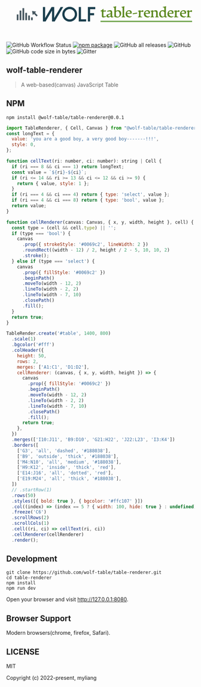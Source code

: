 <div style="text-align: center; padding: 1em;">
  <a href="https://github.com/wolf-table/table-renderer">
    <svg xmlns:xlink="http://www.w3.org/1999/xlink" xmlns="http://www.w3.org/2000/svg" version="1.1" viewBox="0 0 680 60" height="60" width="680" style="width: 680px; height: 60px; padding: 1em;">
      <g transform="matrix(2.5,0,0,2.5,0,-12)" fill="#475861">
        <g xmlns="http://www.w3.org/2000/svg">
          <rect x="17.471" y="17.979" width="2.621" height="7.168"></rect>
          <rect x="21.838" y="20.91" width="2.621" height="4.237"></rect>
          <rect x="13.103" y="13.996" width="2.621" height="11.151"></rect>
          <rect x="8.735" y="6.828" width="2.621" height="18.318"></rect>
          <rect x="4.368" y="10.524" width="2.621" height="14.623"></rect>
          <rect x="0" y="16.411" width="2.621" height="8.761"></rect>
          <polygon points="28.003,13.865 29.712,12.156 23.402,11.059 24.499,17.369 26.294,15.574 30.291,19.571 32,17.862"/>
        </g>
      </g>
      <g transform="matrix(1.9760607369718157,0,0,1.9760607369718157,94.9440510993941,-23.234524768564185)" fill="#1a3e4d">
        <path d="M2.5586 12.051 l0 27.949 l5.1953 0 l12.383 -21.035 l0 21.035 l5.1953 0 l16.465 -27.949 l-4.9219 0 l-12.48 21.191 l0 -21.191 l-5.1172 0 l-12.48 21.191 l0 -21.191 l-4.2383 0 z M47.24611875 18.945 c-1.9531 1.9531 -2.9297 4.31 -2.9297 7.0703 s0.97656 5.1172 2.9297 7.0703 s4.31 2.9297 7.0703 2.9297 s5.1172 -0.97656 7.0703 -2.9297 s2.9297 -4.31 2.9297 -7.0703 s-0.97656 -5.1172 -2.9297 -7.0703 s-4.31 -2.9297 -7.0703 -2.9297 s-5.1172 0.97656 -7.0703 2.9297 z M44.23831875 36.0937 c-2.7865 -2.7865 -4.1797 -6.1459 -4.1797 -10.078 s1.3932 -7.2916 4.1797 -10.078 s6.1459 -4.1797 10.078 -4.1797 s7.2916 1.3932 10.078 4.1797 s4.1797 6.1459 4.1797 10.078 s-1.3932 7.2916 -4.1797 10.078 s-6.1459 4.1797 -10.078 4.1797 s-7.2916 -1.3932 -10.078 -4.1797 z M71.85551875 12.051 l0 27.949 l14.258 0 l0 -4.2383 l-10.02 0 l0 -23.711 l-4.2383 0 z M89.51176875 12.051 l0 27.949 l4.2383 0 l0 -11.895 l7.7344 0 l0 -4.2383 l-7.7344 0 l0 -7.5781 l10.02 0 l0 -4.2383 l-14.258 0 z"/>
      </g>
      <g transform="matrix(1,0,0,1,320,-20)">
        <g id="SvgjsG10089" featurekey="rootContainer" transform="matrix(1,0,0,1,0,0)" fill="#72a64f"><rect y="0" height="1" width="1" opacity="0"></rect><rect y="73" width="350" height="5"></rect></g><g id="SvgjsG10090" featurekey="nameFeature-0" transform="matrix(1.3899707299952042,0,0,1.3899707299952042,-1.1303458997526878,4.230263107662255)" fill="#5c8920"><path d="M8.48 40.64 c-1.64 0 -3.84 -1.52 -3.84 -2.68 l0 -11.56 c0 -2.32 -0.68 -3 -3.48 -3 c-0.44 0 -0.44 -1.24 -0.12 -1.36 c3.04 -1.2 4.52 -2.28 6.68 -4.76 c0.52 -0.6 1.6 0 1.44 0.68 c-0.16 0.72 -0.24 1.32 -0.24 1.8 c0 1.44 0.64 1.88 1.6 1.88 c1.48 0 3.32 -0.4 4.76 -0.52 c0.4 -0.04 0.56 0.32 0.56 0.84 c0 1.04 -0.64 2.52 -1.28 2.48 l-1.56 -0.12 c-2.72 -0.2 -4.12 -0.16 -4.12 1.68 l0 9.44 c0 1.52 0.76 2.08 2.16 2.08 c1.24 0 3.44 -0.24 4.52 -0.36 c0.32 -0.04 0.68 1.16 0.28 1.32 c-2.2 0.88 -4.08 1.44 -7.36 2.16 z M22.53 40.64 c-2.76 0 -5.48 -1.64 -5.48 -4.88 c0 -2.16 1.28 -3.32 4.16 -4.24 l5.84 -1.88 c1.2 -0.4 1.56 -0.44 1.56 -1.44 l0 -1.6 c0 -2.48 -1.24 -2.76 -2.8 -2.76 c-2.12 0 -4.64 0.56 -6.12 0.72 c-0.36 0.04 -0.6 -0.16 -0.64 -0.44 l-0.08 -0.72 c-0.12 -1.04 5.96 -2.72 9 -2.72 c4.64 0 4.96 3.68 4.96 6.52 l0 8.44 c0 3.36 2.88 2 3.44 2.36 c0.2 0.12 0.28 0.4 0.28 0.56 c0 0.84 -3.4 2.08 -5.08 2.08 c-1.28 0 -2.08 -0.72 -3.04 -2.76 c-3.8 2.32 -4.64 2.76 -6 2.76 z M24.45 37.68 c2.04 0 4.2 -1.44 4.2 -3.48 l0 -3.12 c-0.24 0.16 -0.2 0.2 -0.96 0.44 l-4.04 1.36 c-1.28 0.44 -1.92 1.12 -1.92 2.32 c0 1.52 1.04 2.48 2.72 2.48 z M49.62 20.68 c4.12 0 8.04 2.8 8.04 8.68 c0 5.28 -3.24 11.28 -11 11.28 c-3.12 0 -5.76 -0.92 -8 -2.24 c0.2 -1.48 0.24 -3.04 0.24 -4.6 l0 -15.84 c0 -4.28 -0.6 -5.04 -3.4 -5.32 c-0.32 -0.04 -0.2 -1.08 0.08 -1.12 l7.76 -1.6 c0.36 -0.08 0.68 0.2 0.56 0.72 c-0.28 1.28 -0.72 3.68 -0.72 7.32 l0 3 c0 3.16 1.88 -0.28 6.44 -0.28 z M48.18 38.2 c3.52 0 5.08 -2.52 5.08 -6.68 c0 -5.16 -2.48 -8.32 -5.64 -8.32 c-2.4 0 -4.44 1.88 -4.44 3.24 l0 8 c0 2.36 2.4 3.76 5 3.76 z M59.15 40 c-0.32 0 -0.6 -1.16 -0.28 -1.2 c1.2 -0.16 2.72 -0.72 2.72 -3.04 l0 -17.6 c0 -4.4 -0.6 -5.24 -3.08 -5.52 c-0.32 -0.04 -0.2 -1.08 0.08 -1.12 l7.44 -1.6 c0.36 -0.08 0.68 0.2 0.56 0.72 c-0.28 1.28 -0.72 3.84 -0.72 9.12 l0 16 c0 2.32 1.52 2.88 2.76 3.04 c0.28 0.04 0.04 1.2 -0.28 1.2 l-9.2 0 z M86.16 36.92 c0.36 -0.08 0.68 1 0.44 1.12 c-1.56 0.76 -4.8 2.6 -5.56 2.6 c-4.92 0 -11.24 -2.32 -11.24 -9.4 c0 -4.76 2.92 -10.56 10.08 -10.56 c6.04 0 6.8 4.32 6.8 6 c0 1.04 -0.32 2.6 -0.72 3.52 l-11.88 0.32 c0.76 4.96 4.8 7.04 7.96 7.04 c0.36 0 2.08 -0.2 4.12 -0.64 z M78.48 23.24 c-3.16 0 -4.4 2.16 -4.52 5.2 l8.68 -0.28 c0.4 -2.16 -0.64 -4.92 -4.16 -4.92 z M90.01 31.68 c-0.72 0.12 -0.96 -2.4 -0.24 -2.52 l11.28 -1.84 c0.72 -0.12 0.96 2.4 0.24 2.52 z M104.02000000000001 40 c-0.32 0 -0.6 -1.16 -0.28 -1.2 c1.2 -0.16 2.76 -0.76 2.76 -3.52 l0 -9.12 c0 -1.92 -1.04 -2.36 -2.72 -2.56 c-0.32 -0.04 -0.16 -1.08 0.16 -1.16 l6.32 -1.76 c0.48 -0.12 0.68 0.2 0.68 0.56 c0 1.16 0.08 2.56 0.96 2 c1.48 -0.96 3.68 -2.56 5 -2.56 c0.56 0 2 1.16 1.88 1.8 c-0.36 1.92 -0.8 3.32 -1.4 3.32 c-0.2 0 -1.16 -1.04 -3.28 -1.04 c-1.6 0 -3.32 0.48 -3.32 2.56 l0 7.96 c0 2.76 1.12 2.96 4.76 3.52 c0.28 0.04 0.16 1.2 -0.64 1.2 l-10.88 0 z M136.39000000000001 36.92 c0.36 -0.08 0.68 1 0.44 1.12 c-1.56 0.76 -4.8 2.6 -5.56 2.6 c-4.92 0 -11.24 -2.32 -11.24 -9.4 c0 -4.76 2.92 -10.56 10.08 -10.56 c6.04 0 6.8 4.32 6.8 6 c0 1.04 -0.32 2.6 -0.72 3.52 l-11.88 0.32 c0.76 4.96 4.8 7.04 7.96 7.04 c0.36 0 2.08 -0.2 4.12 -0.64 z M128.71 23.24 c-3.16 0 -4.4 2.16 -4.52 5.2 l8.68 -0.28 c0.4 -2.16 -0.64 -4.92 -4.16 -4.92 z M138.6 40 c-0.32 0 -0.6 -1.16 -0.28 -1.2 c1.2 -0.16 2.76 -0.72 2.76 -3.04 l0 -9.6 c0 -1.92 -1.04 -2.36 -2.72 -2.56 c-0.32 -0.04 -0.16 -1.08 0.16 -1.16 l6.32 -1.76 c0.48 -0.12 0.68 0.2 0.68 0.6 c0 1.12 0.32 1.52 0.96 1.28 c1.96 -0.72 3.84 -1.88 6.24 -1.88 c3.92 0 5.28 3 5.28 5.6 l0 9.48 c0 2.32 1.56 2.88 2.76 3.04 c0.32 0.04 0.04 1.2 -0.24 1.2 l-8.92 0 c-0.28 0 -0.48 -1.16 -0.24 -1.2 c1.52 -0.24 2.36 -0.92 2.36 -3.04 l0 -7.68 c0 -3.36 -1.64 -4.12 -4.2 -4.12 c-1.72 0 -4.16 0.48 -4.16 1.52 l0 10.28 c0 2.12 1.08 2.84 2.56 3.04 c0.28 0.04 0.04 1.2 -0.28 1.2 l-9.04 0 z M183.97000000000003 38 c0.2 0.12 0.28 0.4 0.28 0.56 c0 0.84 -3.48 2.08 -5.16 2.08 c-1.28 0 -1.72 -2.52 -2.92 -2 c-1.72 0.76 -4.56 2 -5.92 2 c-4.4 0 -8.28 -3.4 -8.28 -9.24 c0 -5.4 3.36 -10.72 9.8 -10.72 c3.52 0 4.48 1.92 4.48 -0.68 l0 -3.44 c0 -2.88 -0.24 -3.44 -4.2 -3.92 c-0.28 -0.04 -0.2 -1.08 0.08 -1.12 l8.56 -1.6 c0.36 -0.08 0.68 0.2 0.56 0.72 c-0.28 1.28 -0.72 3.68 -0.72 7.32 l0 17.68 c0 3.4 2.88 2 3.44 2.36 z M176.25 35.68 l0 -9.64 c-0.84 -1.48 -2.4 -2.96 -4.96 -2.96 c-3.4 0 -5 2.36 -5 6.4 c0 5.24 2.84 8.64 5.88 8.64 c1.32 0 4.08 -1.48 4.08 -2.44 z M201.06 36.92 c0.36 -0.08 0.68 1 0.44 1.12 c-1.56 0.76 -4.8 2.6 -5.56 2.6 c-4.92 0 -11.24 -2.32 -11.24 -9.4 c0 -4.76 2.92 -10.56 10.08 -10.56 c6.04 0 6.8 4.32 6.8 6 c0 1.04 -0.32 2.6 -0.72 3.52 l-11.88 0.32 c0.76 4.96 4.8 7.04 7.96 7.04 c0.36 0 2.08 -0.2 4.12 -0.64 z M193.38 23.24 c-3.16 0 -4.4 2.16 -4.52 5.2 l8.68 -0.28 c0.4 -2.16 -0.64 -4.92 -4.16 -4.92 z M203.26999999999998 40 c-0.32 0 -0.6 -1.16 -0.28 -1.2 c1.2 -0.16 2.76 -0.76 2.76 -3.52 l0 -9.12 c0 -1.92 -1.04 -2.36 -2.72 -2.56 c-0.32 -0.04 -0.16 -1.08 0.16 -1.16 l6.32 -1.76 c0.48 -0.12 0.68 0.2 0.68 0.56 c0 1.16 0.08 2.56 0.96 2 c1.48 -0.96 3.68 -2.56 5 -2.56 c0.56 0 2 1.16 1.88 1.8 c-0.36 1.92 -0.8 3.32 -1.4 3.32 c-0.2 0 -1.16 -1.04 -3.28 -1.04 c-1.6 0 -3.32 0.48 -3.32 2.56 l0 7.96 c0 2.76 1.12 2.96 4.76 3.52 c0.28 0.04 0.16 1.2 -0.64 1.2 l-10.88 0 z M235.64 36.92 c0.36 -0.08 0.68 1 0.44 1.12 c-1.56 0.76 -4.8 2.6 -5.56 2.6 c-4.92 0 -11.24 -2.32 -11.24 -9.4 c0 -4.76 2.92 -10.56 10.08 -10.56 c6.04 0 6.8 4.32 6.8 6 c0 1.04 -0.32 2.6 -0.72 3.52 l-11.88 0.32 c0.76 4.96 4.8 7.04 7.96 7.04 c0.36 0 2.08 -0.2 4.12 -0.64 z M227.95999999999998 23.24 c-3.16 0 -4.4 2.16 -4.52 5.2 l8.68 -0.28 c0.4 -2.16 -0.64 -4.92 -4.16 -4.92 z M237.84999999999997 40 c-0.32 0 -0.6 -1.16 -0.28 -1.2 c1.2 -0.16 2.76 -0.76 2.76 -3.52 l0 -9.12 c0 -1.92 -1.04 -2.36 -2.72 -2.56 c-0.32 -0.04 -0.16 -1.08 0.16 -1.16 l6.32 -1.76 c0.48 -0.12 0.68 0.2 0.68 0.56 c0 1.16 0.08 2.56 0.96 2 c1.48 -0.96 3.68 -2.56 5 -2.56 c0.56 0 2 1.16 1.88 1.8 c-0.36 1.92 -0.8 3.32 -1.4 3.32 c-0.2 0 -1.16 -1.04 -3.28 -1.04 c-1.6 0 -3.32 0.48 -3.32 2.56 l0 7.96 c0 2.76 1.12 2.96 4.76 3.52 c0.28 0.04 0.16 1.2 -0.64 1.2 l-10.88 0 z"></path></g>
      </g>
    </svg>
  </a>
</div>

![GitHub Workflow Status](https://img.shields.io/github/actions/workflow/status/wolf-table/table-render/npm-publish-github-packages.yml)
[![npm package](https://img.shields.io/npm/v/@wolf-table/table-renderer.svg)](https://www.npmjs.org/package/@wolf-table/table-renderer)
![GitHub all releases](https://img.shields.io/github/downloads/wolf-table/table-renderer/total)
![GitHub](https://img.shields.io/github/license/wolf-table/table-renderer)
![GitHub code size in bytes](https://img.shields.io/github/languages/code-size/wolf-table/table-renderer)
![Gitter](https://img.shields.io/gitter/room/wolf-table/table-renderer)

## wolf-table-renderer
> A web-based(canvas) JavaScript Table

## NPM
```shell
npm install @wolf-table/table-renderer@0.0.1
```
```javascript
import TableRenderer, { Cell, Canvas } from "@wolf-table/table-renderer";
const longText = {
  value: 'you are a good boy, a very good boy-------!!!',
  style: 0,
};

function cellText(ri: number, ci: number): string | Cell {
  if (ri === 8 && ci === 1) return longText;
  const value = `${ri}-${ci}`;
  if (ri <= 14 && ri >= 13 && ci <= 12 && ci >= 9) {
    return { value, style: 1 };
  }
  if (ri === 4 && ci === 4) return { type: 'select', value };
  if (ri === 4 && ci === 8) return { type: 'bool', value };
  return value;
}

function cellRenderer(canvas: Canvas, { x, y, width, height }, cell) {
  const type = (cell && cell.type) || '';
  if (type === 'bool') {
    canvas
      .prop({ strokeStyle: '#0069c2', lineWidth: 2 })
      .roundRect((width - 12) / 2, height / 2 - 5, 10, 10, 2)
      .stroke();
  } else if (type === 'select') {
    canvas
      .prop({ fillStyle: '#0069c2' })
      .beginPath()
      .moveTo(width - 12, 2)
      .lineTo(width - 2, 2)
      .lineTo(width - 7, 10)
      .closePath()
      .fill();
  }
  return true;
}

TableRender.create('#table', 1400, 800)
  .scale(1)
  .bgcolor('#fff')
  .colHeader({
    height: 50,
    rows: 2,
    merges: ['A1:C1', 'D1:D2'],
    cellRenderer: (canvas, { x, y, width, height }) => {
      canvas
        .prop({ fillStyle: '#0069c2' })
        .beginPath()
        .moveTo(width - 12, 2)
        .lineTo(width - 2, 2)
        .lineTo(width - 7, 10)
        .closePath()
        .fill();
      return true;
    },
  })
  .merges(['I10:J11', 'B9:D10', 'G21:H22', 'J22:L23', 'I3:K4'])
  .borders([
    ['G3', 'all', 'dashed', '#188038'],
    ['B9', 'outside', 'thick', '#188038'],
    ['M4:N10', 'all', 'medium', '#188038'],
    ['H9:K12', 'inside', 'thick', 'red'],
    ['E14:J16', 'all', 'dotted', 'red'],
    ['E19:M24', 'all', 'thick', '#188038'],
  ])
  // .startRow(1)
  .rows(50)
  .styles([{ bold: true }, { bgcolor: '#ffc107' }])
  .col((index) => (index == 5 ? { width: 100, hide: true } : undefined))
  .freeze('C6')
  .scrollRows(2)
  .scrollCols(1)
  .cell((ri, ci) => cellText(ri, ci))
  .cellRenderer(cellRenderer)
  .render();
```

## Development

```shell
git clone https://github.com/wolf-table/table-renderer.git
cd table-renderer
npm install
npm run dev
```

Open your browser and visit http://127.0.0.1:8080.

## Browser Support

Modern browsers(chrome, firefox, Safari).

## LICENSE

MIT

Copyright (c) 2022-present, myliang